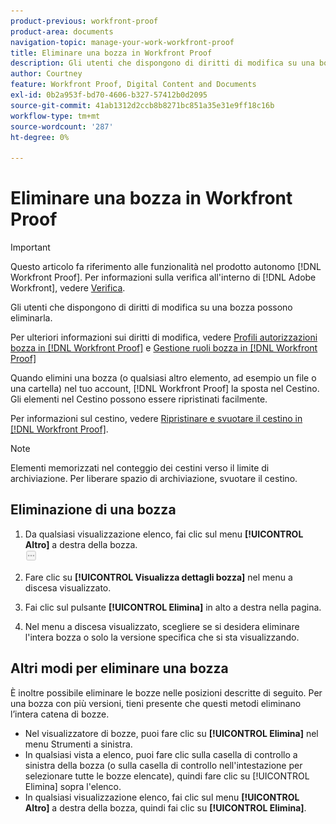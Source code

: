 ```yaml
---
product-previous: workfront-proof
product-area: documents
navigation-topic: manage-your-work-workfront-proof
title: Eliminare una bozza in Workfront Proof
description: Gli utenti che dispongono di diritti di modifica su una bozza possono eliminarla.
author: Courtney
feature: Workfront Proof, Digital Content and Documents
exl-id: 0b2a953f-bd70-4606-b327-57412b0d2095
source-git-commit: 41ab1312d2ccb8b8271bc851a35e31e9ff18c16b
workflow-type: tm+mt
source-wordcount: '287'
ht-degree: 0%

---
```


# Eliminare una bozza in Workfront Proof

>[!IMPORTANT]
>
>Questo articolo fa riferimento alle funzionalità nel prodotto autonomo [!DNL Workfront Proof]. Per informazioni sulla verifica all&#39;interno di [!DNL Adobe Workfront], vedere [Verifica](../../../review-and-approve-work/proofing/proofing.md).

Gli utenti che dispongono di diritti di modifica su una bozza possono eliminarla.

Per ulteriori informazioni sui diritti di modifica, vedere [Profili autorizzazioni bozza in [!DNL Workfront Proof]](../../../workfront-proof/wp-acct-admin/account-settings/proof-perm-profiles-in-wp.md) e [Gestione ruoli bozza in [!DNL Workfront Proof]](../../../workfront-proof/wp-work-proofsfiles/share-proofs-and-files/manage-proof-roles.md)

Quando elimini una bozza (o qualsiasi altro elemento, ad esempio un file o una cartella) nel tuo account, [!DNL Workfront Proof] la sposta nel Cestino. Gli elementi nel Cestino possono essere ripristinati facilmente.

Per informazioni sul cestino, vedere [Ripristinare e svuotare il cestino in [!DNL Workfront Proof]](../../../workfront-proof/wp-work-proofsfiles/manage-your-work/restore-and-empty-trash.md).

>[!NOTE]
>
>Elementi memorizzati nel conteggio dei cestini verso il limite di archiviazione. Per liberare spazio di archiviazione, svuotare il cestino.

## Eliminazione di una bozza

1. Da qualsiasi visualizzazione elenco, fai clic sul menu **[!UICONTROL Altro]** a destra della bozza.\
   ![](assets/more-button-small.png)

1. Fare clic su **[!UICONTROL Visualizza dettagli bozza]** nel menu a discesa visualizzato.
1. Fai clic sul pulsante **[!UICONTROL Elimina]** in alto a destra nella pagina.
1. Nel menu a discesa visualizzato, scegliere se si desidera eliminare l&#39;intera bozza o solo la versione specifica che si sta visualizzando.

## Altri modi per eliminare una bozza

È inoltre possibile eliminare le bozze nelle posizioni descritte di seguito. Per una bozza con più versioni, tieni presente che questi metodi eliminano l’intera catena di bozze.

* Nel visualizzatore di bozze, puoi fare clic su **[!UICONTROL Elimina]** nel menu Strumenti a sinistra.
* In qualsiasi vista a elenco, puoi fare clic sulla casella di controllo a sinistra della bozza (o sulla casella di controllo nell&#39;intestazione per selezionare tutte le bozze elencate), quindi fare clic su [!UICONTROL Elimina] sopra l&#39;elenco.
* In qualsiasi visualizzazione elenco, fai clic sul menu **[!UICONTROL Altro]** a destra della bozza, quindi fai clic su **[!UICONTROL Elimina]**.
